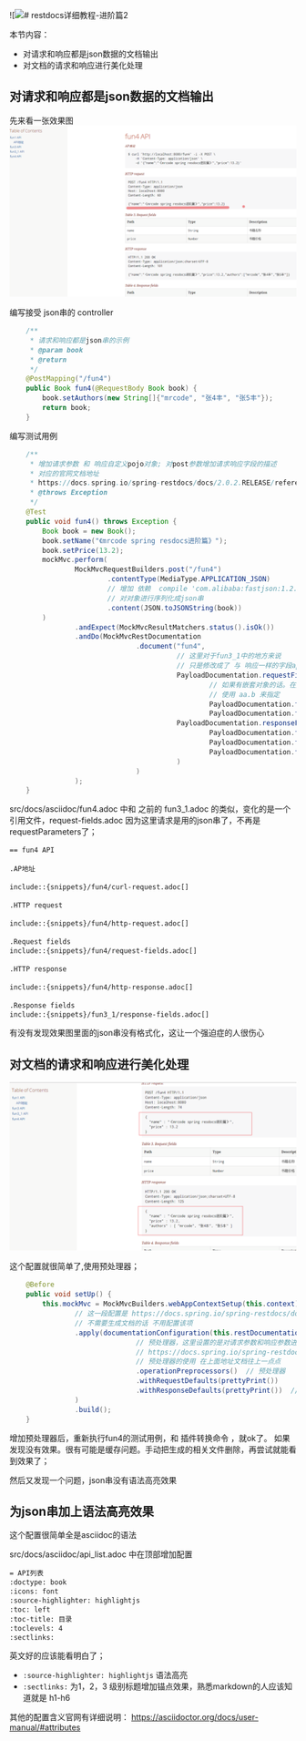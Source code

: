 ![![](assets/image/spring/spring_restdocs_asciidoctor/snipaste_20180720_134730.pn](assets/image/spring/spring_restdocs_asciidoctor/snipaste_20180720_134730.png)g)# restdocs详细教程-进阶篇2

本节内容：

* 对请求和响应都是json数据的文档输出
* 对文档的请求和响应进行美化处理

## 对请求和响应都是json数据的文档输出

先来看一张效果图
![](/assets/image/spring/spring_restdocs_asciidoctor/snipaste_20180720_133809.png)

编写接受 json串的 controller

```java
    /**
     * 请求和响应都是json串的示例
     * @param book
     * @return
     */
    @PostMapping("/fun4")
    public Book fun4(@RequestBody Book book) {
        book.setAuthors(new String[]{"mrcode", "张4丰", "张5丰"});
        return book;
    }
```

编写测试用例

```java
    /**
     * 增加请求参数 和 响应自定义pojo对象; 对post参数增加请求响应字段的描述
     * 对应的官网文档地址
     * https://docs.spring.io/spring-restdocs/docs/2.0.2.RELEASE/reference/html5/#documenting-your-api-request-response-payloads
     * @throws Exception
     */
    @Test
    public void fun4() throws Exception {
        Book book = new Book();
        book.setName("《mrcode spring resdocs进阶篇》");
        book.setPrice(13.2);
        mockMvc.perform(
                MockMvcRequestBuilders.post("/fun4")
                        .contentType(MediaType.APPLICATION_JSON)
                        // 增加 依赖  compile 'com.alibaba:fastjson:1.2.47'
                        // 对对象进行序列化成json串
                        .content(JSON.toJSONString(book))
        )
                .andExpect(MockMvcResultMatchers.status().isOk())
                .andDo(MockMvcRestDocumentation
                               .document("fun4",
                                         // 这里对于fun3_1中的地方来说
                                         // 只是修改成了 与 响应一样的字段api
                                         PayloadDocumentation.requestFields(
                                                 // 如果有嵌套对象的话。在文档中也说得很清楚了
                                                 // 使用 aa.b 来指定
                                                 PayloadDocumentation.fieldWithPath("name").description("书籍名称"),
                                                 PayloadDocumentation.fieldWithPath("price").description("书籍价格")),
                                         PayloadDocumentation.responseFields(
                                                 PayloadDocumentation.fieldWithPath("name").description("书籍名称"),
                                                 PayloadDocumentation.fieldWithPath("price").description("书籍价格"),
                                                 PayloadDocumentation.fieldWithPath("authors").description("书籍价格")
                                         )
                               )
                );
    }
```

src/docs/asciidoc/fun4.adoc 中和 之前的 fun3_1.adoc 的类似，变化的是一个引用文件，request-fields.adoc 因为这里请求是用的json串了，不再是requestParameters了；
```
== fun4 API

.AP地址

include::{snippets}/fun4/curl-request.adoc[]

.HTTP request

include::{snippets}/fun4/http-request.adoc[]

.Request fields
include::{snippets}/fun4/request-fields.adoc[]

.HTTP response

include::{snippets}/fun4/http-response.adoc[]

.Response fields
include::{snippets}/fun3_1/response-fields.adoc[]
```

有没有发现效果图里面的json串没有格式化，这让一个强迫症的人很伤心

## 对文档的请求和响应进行美化处理

![](/assets/image/spring/spring_restdocs_asciidoctor/snipaste_20180720_134730.png)


这个配置就很简单了,使用预处理器；

```java
    @Before
    public void setUp() {
        this.mockMvc = MockMvcBuilders.webAppContextSetup(this.context)
                // 这一段配置是 https://docs.spring.io/spring-restdocs/docs/current/reference/html5/ 官网中的配置
                // 不需要生成文档的话 不用配置该项
                .apply(documentationConfiguration(this.restDocumentation)
                               // 预处理器，这里设置的是对请求参数和响应参数进行美化输出
                               // https://docs.spring.io/spring-restdocs/docs/2.0.2.RELEASE/reference/html5/#customizing-requests-and-responses-preprocessors-pretty-print
                               // 预处理器的使用 在上面地址文档往上一点点
                               .operationPreprocessors()  // 预处理器
                               .withRequestDefaults(prettyPrint())
                               .withResponseDefaults(prettyPrint())  // 格式化请求或响应参数，比如json串
                )
                .build();
    }
```

增加预处理器后，重新执行fun4的测试用例，和 插件转换命令 ，就ok了。 
如果发现没有效果。很有可能是缓存问题。手动把生成的相关文件删除，再尝试就能看到效果了；


然后又发现一个问题，json串没有语法高亮效果

## 为json串加上语法高亮效果

这个配置很简单全是asciidoc的语法

src/docs/asciidoc/api_list.adoc 中在顶部增加配置

```
= API列表
:doctype: book
:icons: font
:source-highlighter: highlightjs
:toc: left
:toc-title: 目录
:toclevels: 4
:sectlinks:
```

英文好的应该能看明白了；
* `:source-highlighter: highlightjs` 语法高亮
* `:sectlinks:` 为1，2，3 级别标题增加锚点效果，熟悉markdown的人应该知道就是 h1-h6

其他的配置含义官网有详细说明： https://asciidoctor.org/docs/user-manual/#attributes
 

